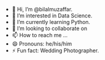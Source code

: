 - 👋 Hi, I’m @bilalmuzaffar.
- 👀 I’m interested in Data Science.
- 🌱 I’m currently learning Python.
- 💞️ I’m looking to collaborate on 
- 📫 How to reach me ...
- 😄 Pronouns: he/his/him
- ⚡ Fun fact: Wedding Photographer.

<!---
bilalmuzaffar/bilalmuzaffar is a ✨ special ✨ repository because its `README.md` (this file) appears on your GitHub profile.
You can click the Preview link to take a look at your changes.
--->
